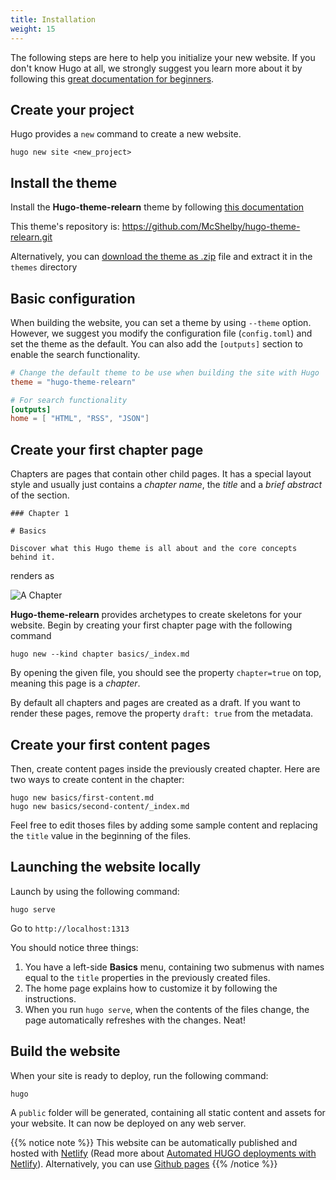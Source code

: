 ```yaml
---
title: Installation
weight: 15
---
```


The following steps are here to help you initialize your new website. If you don't know Hugo at all, we strongly suggest you learn more about it by following this [great documentation for beginners](https://gohugo.io/overview/quickstart/).

## Create your project

Hugo provides a `new` command to create a new website.

```
hugo new site <new_project>
```

## Install the theme

Install the **Hugo-theme-relearn** theme by following [this documentation](https://gohugo.io/getting-started/quick-start/#step-3-add-a-theme)

This theme's repository is: https://github.com/McShelby/hugo-theme-relearn.git

Alternatively, you can [download the theme as .zip](https://github.com/McShelby/hugo-theme-relearn/archive/master.zip) file and extract it in the `themes` directory

## Basic configuration

When building the website, you can set a theme by using `--theme` option. However, we suggest you modify the configuration file (`config.toml`) and set the theme as the default. You can also add the `[outputs]` section to enable the search functionality.

```toml
# Change the default theme to be use when building the site with Hugo
theme = "hugo-theme-relearn"

# For search functionality
[outputs]
home = [ "HTML", "RSS", "JSON"]
```

## Create your first chapter page

Chapters are pages that contain other child pages. It has a special layout style and usually just contains a _chapter name_, the _title_ and a _brief abstract_ of the section.

```
### Chapter 1

# Basics

Discover what this Hugo theme is all about and the core concepts behind it.
```

renders as 

![A Chapter](/en/basics/installation/images/chapter.png?classes=shadow&width=60pc)

**Hugo-theme-relearn** provides archetypes to create skeletons for your website. Begin by creating your first chapter page with the following command

```
hugo new --kind chapter basics/_index.md
```

By opening the given file, you should see the property `chapter=true` on top, meaning this page is a _chapter_.

By default all chapters and pages are created as a draft. If you want to render these pages, remove the property `draft: true` from the metadata.

## Create your first content pages

Then, create content pages inside the previously created chapter. Here are two ways to create content in the chapter:

```
hugo new basics/first-content.md
hugo new basics/second-content/_index.md
```

Feel free to edit thoses files by adding some sample content and replacing the `title` value in the beginning of the files. 

## Launching the website locally

Launch by using the following command:

```
hugo serve
```

Go to `http://localhost:1313`

You should notice three things:

1. You have a left-side **Basics** menu, containing two submenus with names equal to the `title` properties in the previously created files.
2. The home page explains how to customize it by following the instructions.
3. When you run `hugo serve`, when the contents of the files change, the page automatically refreshes with the changes. Neat!

## Build the website

When your site is ready to deploy, run the following command:

```
hugo
```

A `public` folder will be generated, containing all static content and assets for your website. It can now be deployed on any web server.

{{% notice note %}}
This website can be automatically published and hosted with [Netlify](https://www.netlify.com/) (Read more about [Automated HUGO deployments with Netlify](https://www.netlify.com/blog/2015/07/30/hosting-hugo-on-netlifyinsanely-fast-deploys/)). Alternatively, you can use [Github pages](https://gohugo.io/hosting-and-deployment/hosting-on-github/)
{{% /notice %}}
